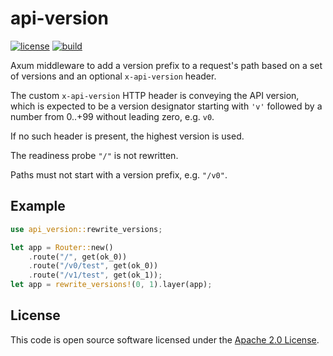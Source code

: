 # api-version

[![license][license-badge]][license-url]
[![build][build-badge]][build-url]

[license-badge]: https://img.shields.io/github/license/scndcloud/api-version
[license-url]: https://github.com/scndcloud/api-version/blob/main/LICENSE
[build-badge]: https://img.shields.io/github/actions/workflow/status/scndcloud/api-version/ci.yaml
[build-url]: https://github.com/scndcloud/api-version/actions/workflows/ci.yaml

Axum middleware to add a version prefix to a request's path based on a set of versions and an optional `x-api-version` header.

The custom `x-api-version` HTTP header is conveying the API version, which is expected to be a version designator starting with `'v'` followed by a number from 0..+99 without leading zero, e.g. `v0`.

If no such header is present, the highest version is used.

The readiness probe `"/"` is not rewritten.

Paths must not start with a version prefix, e.g. `"/v0"`.

## Example

```rust
use api_version::rewrite_versions;

let app = Router::new()
    .route("/", get(ok_0))
    .route("/v0/test", get(ok_0))
    .route("/v1/test", get(ok_1));
let app = rewrite_versions!(0, 1).layer(app);
```

## License ##

This code is open source software licensed under the [Apache 2.0 License](http://www.apache.org/licenses/LICENSE-2.0.html).
